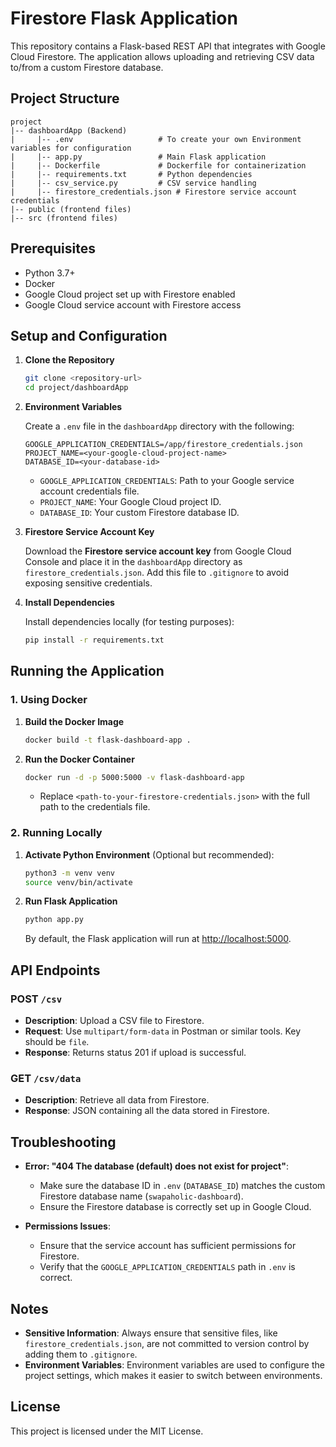 # Firestore Flask Application

This repository contains a Flask-based REST API that integrates with Google Cloud Firestore. The application allows uploading and retrieving CSV data to/from a custom Firestore database.

## Project Structure

```
project
|-- dashboardApp (Backend)
|     |-- .env                   # To create your own Environment variables for configuration
|     |-- app.py                 # Main Flask application
|     |-- Dockerfile             # Dockerfile for containerization
|     |-- requirements.txt       # Python dependencies
|     |-- csv_service.py         # CSV service handling
|     |-- firestore_credentials.json # Firestore service account credentials
|-- public (frontend files)
|-- src (frontend files)
```

## Prerequisites

- Python 3.7+
- Docker
- Google Cloud project set up with Firestore enabled
- Google Cloud service account with Firestore access

## Setup and Configuration

1. **Clone the Repository**

   ```bash
   git clone <repository-url>
   cd project/dashboardApp
   ```

2. **Environment Variables**

   Create a `.env` file in the `dashboardApp` directory with the following:

   ```env
   GOOGLE_APPLICATION_CREDENTIALS=/app/firestore_credentials.json
   PROJECT_NAME=<your-google-cloud-project-name>
   DATABASE_ID=<your-database-id>
   ```

   - `GOOGLE_APPLICATION_CREDENTIALS`: Path to your Google service account credentials file.
   - `PROJECT_NAME`: Your Google Cloud project ID.
   - `DATABASE_ID`: Your custom Firestore database ID.

3. **Firestore Service Account Key**

   Download the **Firestore service account key** from Google Cloud Console and place it in the `dashboardApp` directory as `firestore_credentials.json`. Add this file to `.gitignore` to avoid exposing sensitive credentials.

4. **Install Dependencies**

   Install dependencies locally (for testing purposes):

   ```bash
   pip install -r requirements.txt
   ```

## Running the Application

### 1. Using Docker

1. **Build the Docker Image**

   ```bash
   docker build -t flask-dashboard-app .
   ```

2. **Run the Docker Container**

   ```bash
   docker run -d -p 5000:5000 -v flask-dashboard-app
   ```

   - Replace `<path-to-your-firestore-credentials.json>` with the full path to the credentials file.

### 2. Running Locally

1. **Activate Python Environment** (Optional but recommended):

   ```bash
   python3 -m venv venv
   source venv/bin/activate
   ```

2. **Run Flask Application**

   ```bash
   python app.py
   ```

   By default, the Flask application will run at [http://localhost:5000](http://localhost:5000).

## API Endpoints

### POST `/csv`
- **Description**: Upload a CSV file to Firestore.
- **Request**: Use `multipart/form-data` in Postman or similar tools. Key should be `file`.
- **Response**: Returns status 201 if upload is successful.

### GET `/csv/data`
- **Description**: Retrieve all data from Firestore.
- **Response**: JSON containing all the data stored in Firestore.

## Troubleshooting

- **Error: "404 The database (default) does not exist for project"**:
  - Make sure the database ID in `.env` (`DATABASE_ID`) matches the custom Firestore database name (`swapaholic-dashboard`).
  - Ensure the Firestore database is correctly set up in Google Cloud.

- **Permissions Issues**:
  - Ensure that the service account has sufficient permissions for Firestore.
  - Verify that the `GOOGLE_APPLICATION_CREDENTIALS` path in `.env` is correct.

## Notes

- **Sensitive Information**: Always ensure that sensitive files, like `firestore_credentials.json`, are not committed to version control by adding them to `.gitignore`.
- **Environment Variables**: Environment variables are used to configure the project settings, which makes it easier to switch between environments.

## License

This project is licensed under the MIT License.